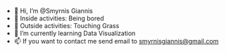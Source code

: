 - 👋 Hi, I’m @Smyrnis Giannis
- 👀 Inside activities: Being bored
- 👀 Outside activities: Touching Grass
- 🌱 I’m currently learning Data Visualization
- 📫 If you want to contact me send email to smyrnisgiannis@gmail.com

<!---
Smyrnis/Smyrnis is a ✨ special ✨ repository because its `README.md` (this file) appears on your GitHub profile.
You can click the Preview link to take a look at your changes.
--->
